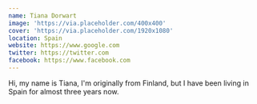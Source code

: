 ```yaml
---
name: Tiana Dorwart
image: 'https://via.placeholder.com/400x400'
cover: 'https://via.placeholder.com/1920x1080'
location: Spain
website: https://www.google.com
twitter: https://twitter.com
facebook: https://www.facebook.com
---
```

Hi, my name is Tiana, I'm originally from Finland, but I have been living in Spain for almost three years now.